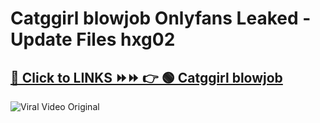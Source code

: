 
 # Catggirl blowjob Onlyfans Leaked - Update Files hxg02

## <h2><a href="https://clipsfans.com/Catggirl_blowjob&ref=git">🔗 Click to LINKS ⏩⏩ 👉 🟢 Catggirl blowjob </a></h2>

<a href="https://clipsfans.com/Catggirl_blowjob&ref=git" rel="nofollow" data-target="animated-image.originalLink"><img src="https://i.ibb.co.com/xMMVF88/686577567.gif" alt="Viral Video Original" style="max-width: 100%; display: inline-block;" data-target="animated-image.originalImage"></a>

